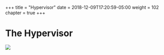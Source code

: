 +++
title = "Hypervisor"
date = 2018-12-09T17:20:59-05:00
weight = 102
chapter = true
+++

# The Hypervisor

![](/intro-k8s/images/docker/vm.png)

